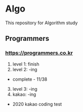 # Algo
This repository for Algorithm study

## Programmers
### https://programmers.co.kr
1. level 1: finish
2. level 2: -ing
  - complete - 11/38
3. level 3: -ing
4. kakao: -ing


* 2020 kakao coding test
